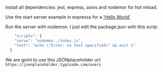 Install all dependencies: jest, express, axios and nodemor for hot reload.

Use the start server example in expresss for a ['Hello World'](https://expressjs.com/es/starter/hello-world.html)

Run the server with nodemon. I just edit the package.json with this scrip:

```js
    "scripts": {
    "serve": "nodemon ./index.js",
    "test": "echo \"Error: no test specified\" && exit 1"
  }
```

We are goint to use this JSONplaceholder url: `https://jsonplaceholder.typicode.com/users`
